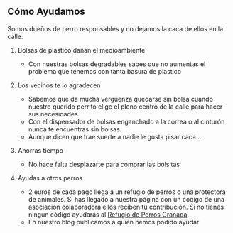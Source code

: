 ## Cómo Ayudamos

Somos dueños de perro responsables y no dejamos la caca de ellos en la calle:

1. Bolsas de plastico dañan el medioambiente
    - Con nuestras bolsas degradables sabes que no aumentas el problema que tenemos con tanta basura de plastico

2. Los vecinos te lo agradecen
    - Sabemos que da mucha vergúenza quedarse sin bolsa cuando nuestro querido perrito elige el pleno centro de la calle para hacer sus necesidades. 
    - Con el dispensador de bolsas enganchado a la correa o al cinturón nunca te encuentras sin bolsas.
    - Aunque dicen que trae suerte a nadie le gusta pisar caca ..

3. Ahorras tiempo
    - No hace falta desplazarte para comprar las bolsitas

4. Ayudas a otros perros
    - 2 euros de cada pago llega a un refugio de perros o una protectora de animales. Si has llegado a nuestra página con un código de una asociación colaboradora ellos reciben tu contribución. Si no tienes ningun código ayudarás al <a href="#">Refugio de Perros Granada</a>.
    - En nuestro blog publicamos a quien hemos podido ayudar




[title: Cómo Ayudamos]: /
[menu: Cómo Ayudamos]: /
[menu-locgroup: main]: /
[order: 40]: /
